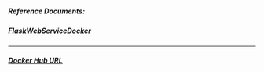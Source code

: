 ##### Reference Documents:
##### [FlaskWebServiceDocker](https://github.com/rahulvaish/ReferenceDocuments/blob/master/UnderstandingDocker/FlaskWebServiceDocker.docx)


<hr>

##### [Docker Hub URL](https://hub.docker.com/u/rahulvaish/)

